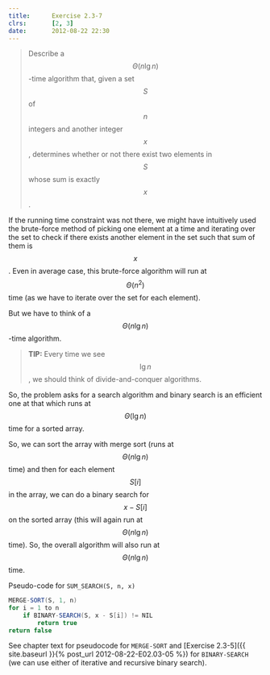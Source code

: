```yaml
---
title:      Exercise 2.3-7
clrs:       [2, 3]
date:       2012-08-22 22:30
---
```


>Describe a $$\Theta(n \lg n)$$-time algorithm that, given a set $$S$$ of $$n$$ integers and another integer $$x$$, determines whether or not there exist two elements in $$S$$ whose sum is exactly $$x$$.

If the running time constraint was not there, we might have intuitively used the brute-force method of picking one element at a time and iterating over the set to check if there exists another element in the set such that sum of them is $$x$$. Even in average case, this brute-force algorithm will run at $$\Theta(n^2)$$ time (as we have to iterate over the set for each element).

But we have to think of a $$\Theta(n \lg n)$$-time algorithm.


>**TIP:** Every time we see $$\lg n$$, we should think of divide-and-conquer algorithms.

So, the problem asks for a search algorithm and binary search is an efficient one at that which runs at $$\Theta(\lg n)$$ time for a sorted array.

So, we can sort the array with merge sort (runs at $$\Theta(n \lg n)$$ time) and then for each element $$S[i]$$ in the array, we can do a binary search for $$x - S[i]$$ on the sorted array (this will again run at $$\Theta(n \lg n)$$ time). So, the overall algorithm will also run at $$\Theta(n \lg n)$$ time.

Pseudo-code for `SUM_SEARCH(S, n, x)`

```java
MERGE-SORT(S, 1, n)
for i = 1 to n
    if BINARY-SEARCH(S, x - S[i]) != NIL
        return true
return false
```

See chapter text for pseudocode for `MERGE-SORT` and [Exercise 2.3-5]({{ site.baseurl }}{% post_url 2012-08-22-E02.03-05 %}) for `BINARY-SEARCH` (we can use either of iterative and recursive binary search).